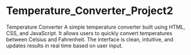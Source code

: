 # Temperature_Converter_Project2
Temperature Converter A simple temperature converter built using HTML, CSS, and JavaScript. It allows users to quickly convert temperatures between Celsius and Fahrenheit. The interface is clean, intuitive, and updates results in real time based on user input.
